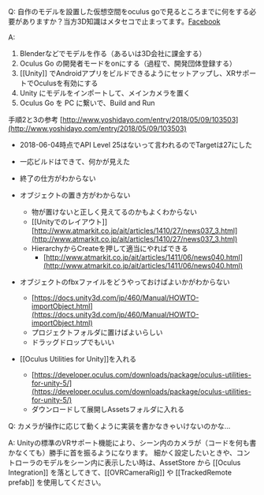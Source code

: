 
Q: 自作のモデルを設置した仮想空間をoculus goで見るところまでに何をする必要がありますか？当方3D知識はメタセコで止まってます。[Facebook](https://www.facebook.com/nishiohirokazu/posts/10215457336603119)

A:
1. Blenderなどでモデルを作る（あるいは3D会社に課金する）
2. Oculus Go の開発者モードをonにする（過程で、開発団体登録する）
3. [[Unity]] でAndroidアプリをビルドできるようにセットアップし、XRサポートでOculusを有効にする
4. Unity にモデルをインポートして、メインカメラを置く
5. Oculus Go を PC に繋いで、Build and Run

手順2と3の参考
[http://www.yoshidayo.com/entry/2018/05/09/103503](http://www.yoshidayo.com/entry/2018/05/09/103503)
- 2018-06-04時点でAPI Level 25はないって言われるのでTargetは27にした
- 一応ビルドはできて、何かが見えた
- 終了の仕方がわからない

- オブジェクトの置き方がわからない
    - 物が置けないと正しく見えてるのかもよくわからない
    - [[Unityでのレイアウト]] [http://www.atmarkit.co.jp/ait/articles/1410/27/news037_3.html](http://www.atmarkit.co.jp/ait/articles/1410/27/news037_3.html)
    - HierarchyからCreateを押して適当にやればできる
        - [http://www.atmarkit.co.jp/ait/articles/1411/06/news040.html](http://www.atmarkit.co.jp/ait/articles/1411/06/news040.html)
- オブジェクトのfbxファイルをどうやっておけばよいかがわからない
    - [https://docs.unity3d.com/jp/460/Manual/HOWTO-importObject.html](https://docs.unity3d.com/jp/460/Manual/HOWTO-importObject.html)
    - プロジェクトフォルダに置けばよいらしい
    - ドラッグドロップでもいい

- [[Oculus Utilities for Unity]]を入れる
    - [https://developer.oculus.com/downloads/package/oculus-utilities-for-unity-5/](https://developer.oculus.com/downloads/package/oculus-utilities-for-unity-5/)
    - ダウンロードして展開しAssetsフォルダに入れる


Q: カメラが操作に応じて動くように実装を書かなきゃいけないのかな…

A:
Unityの標準のVRサポート機能により、シーン内のカメラが（コードを何も書かなくても）勝手に首を振るようになります。
細かく設定したいときや、コントローラのモデルをシーン内に表示したい時は、AssetStore から [[Oculus Integration]] を落としてきて、[[OVRCameraRig]] や [[TrackedRemote prefab]] を使用してください。


